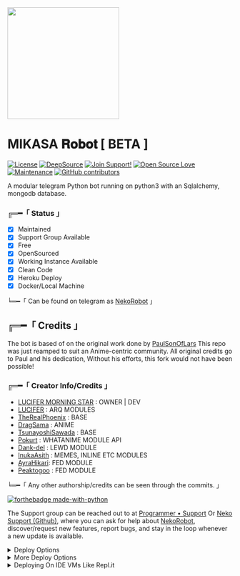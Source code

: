 <img src='https:/https://graph.org/file/7f1b565df4be379474c92.jpg' alternate="Meow Meow... Your Internet Gones..." height="250px">

# MIKASA 𝐑𝐨𝐛𝐨𝐭 [ BETA ]
[![License](https://img.shields.io/badge/License-BSD%202--Clause-orange.svg)](https://opensource.org/licenses/BSD-2-Clause) [![DeepSource](https://static.deepsource.io/deepsource-badge-light-mini.svg)](https://deepsource.io/gh/Awesome-Prince/NekoRobot-3/?ref=repository-badge) [![Join Support!](https://img.shields.io/badge/Join%20Channel-!-red)](https://telegram.dog/Besties_XD) [![Open Source Love](https://badges.frapsoft.com/os/v2/open-source.png?v=103)](https://github.com/ellerbrock/open-source-badges/) [![Maintenance](https://img.shields.io/badge/Maintained%3F-Yes-green.svg)](https://GitHub.com/Naereen/StrapDown.js/graphs/commit-activity) [![GitHub contributors](https://img.shields.io/github/contributors/Naereen/StrapDown.js.svg)](https://GitHub.com/Awesome-Prince/NekoRobot-3/graphs/contributors/)

A modular telegram Python bot running on python3 with an Sqlalchemy, mongodb database.

###  ╔═━「 Status 」

- [x] Maintained
- [x] Support Group Available
- [x] Free
- [x] OpenSourced
- [x] Working Instance Available
- [x] Clean Code
- [x] Heroku Deploy
- [x] Docker/Local Machine

╘═━「 Can be found on telegram as [NekoRobot](https://telegram.dog/NekoCuteBot) 」

## ╔═━「 Credits 」
The bot is based of on the original work done by [PaulSonOfLars](https://github.com/PaulSonOfLars)
This repo was just reamped to suit an Anime-centric community. All original credits go to Paul and his dedication, Without his efforts, this fork would not have been possible!

### ╔═━「 Creator Info/Credits 」

+ [LUCIFER MORNING STAR](https://github.com/savagekingdevill) : OWNER | DEV
+ [LUCIFER](https://github.com/TheHamkerCat) : ARQ MODULES
+ [TheRealPhoenix](https://github.com/rsktg) : BASE
+ [DragSama](https://github.com/DragSama) : ANIME
+ [TsunayoshiSawada](https://github.com/TsunayoshiSawada) : BASE
+ [Pokurt](https://github.com/pokurt) : WHATANIME MODULE API
+ [Dank-del](https://github.com/Dank-del) : LEWD MODULE
+ [InukaAsith](https://github.com/InukaAsith) : MEMES, INLINE ETC MODULES 
+ [AyraHikari](https://github.com/AyraHikari): FED MODULE
+ [Peaktogoo](https://github.com/peaktogoo) : FED MODULE

╘═━「 Any other authorship/credits can be seen through the commits. 」

[![forthebadge made-with-python](http://ForTheBadge.com/images/badges/made-with-python.svg)](https://www.python.org/)

The Support group can be reached out to at [Programmer • Support](https://telegram.dog/Besties_XD) Or [Neko Support (Github)](https://github.com/Awesome-Prince/NekoRobot-3/discussions/15), where you can ask for help about [NekoRobot](https://telegram.dog/NekoCuteBot), discover/request new features, report bugs, and stay in the loop whenever a new update is available. 

<details>
	<summary>Deploy Options</summary>
<a href="https://cloud.okteto.com/#/deploy?repository=https://github.com/savagekingdevill/mikasabot-3"><img src="https://user-images.githubusercontent.com/36935426/167272305-91fd67c9-c3fc-4b4b-8a73-c35e57c8fcc5.png" height="40"></a>
<a href="https://heroku.com/deploy?template=https://github.com/Savagekingdevill/Mikasabot"><img src="https://www.herokucdn.com/deploy/button.svg" height="40"></a>
<a href="https://railway.app"><img src="https://railway.app/button.svg" height="40"></a>
</details> 

<details>
    <summary>More Deploy Options</summary>
    <br>
    <p align="center">

    Deploying on Local Machine

</p>

```console
    ~$ git clone https://github.com/savagekingdevill/mikasabot-3.git
    ~$ cd mikasabot
    ~$ cp sample_config.py config.py
```

Edit Config.py with your own Values

Start with ```python3 -m NekoRobot```

</details>    

<details>
     <summary>Deploying On IDE VMs Like Repl.it</summary>
       <br>
         <p align="left">
            <b> 

            Refer to Deploying On Local Machine.

 </b>
</p>
</details>
